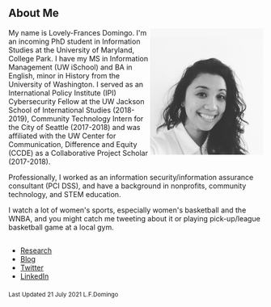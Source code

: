 ## About Me
<img src="https://raw.githubusercontent.com/tokenfactor/tokenfactor.github.io/master/docs/assets/img/IMG_1477.jpg" height="250" align="right">

My name is Lovely-Frances Domingo. I'm an incoming PhD student in Information Studies at the University of Maryland, College Park. I have my MS in Information Management (UW iSchool) and BA in English, minor in History from the University of Washington. I served as an International Policy Institute (IPI) Cybersecurity Fellow at the UW Jackson School of International Studies (2018-2019), Community Technology Intern for the City of Seattle (2017-2018) and was affiliated with the UW Center for Communication, Difference and Equity (CCDE) as a Collaborative Project Scholar (2017-2018).

Professionally, I worked as an information security/information assurance consultant (PCI DSS), and have a background in nonprofits, community technology, and STEM education.  

I watch a lot of women's sports, especially women's basketball and the WNBA, and you might catch me tweeting about it or playing pick-up/league basketball game at a local gym.

## 
- <a href="https://tokenfactor.github.io/research.md">Research</a>
- <a href="https://medium.com/@wandermiles">Blog</a>
- <a href="https://www.twitter.com/wandermiles">Twitter</a>
- <a href="https://linkedin.com/in/lovelyd">LinkedIn</a>


<sub>Last Updated 21 July 2021 L.F.Domingo</sub>


